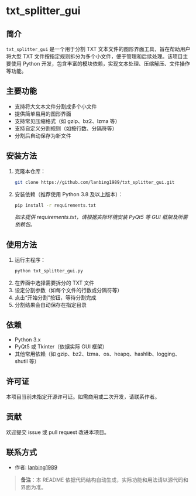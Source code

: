 # txt_splitter_gui

## 简介
`txt_splitter_gui` 是一个用于分割 TXT 文本文件的图形界面工具，旨在帮助用户将大型 TXT 文件按指定规则拆分为多个小文件，便于管理和后续处理。该项目主要使用 Python 开发，包含丰富的模块依赖，实现文本处理、压缩解压、文件操作等功能。

## 主要功能
- 支持将大文本文件分割成多个小文件
- 提供简单易用的图形界面
- 支持常见压缩格式（如 gzip、bz2、lzma 等）
- 支持自定义分割规则（如按行数、分隔符等）
- 分割后自动保存为新文件

## 安装方法
1. 克隆本仓库：
   ```bash
   git clone https://github.com/lanbing1989/txt_splitter_gui.git
   ```
2. 安装依赖（推荐使用 Python 3.8 及以上版本）：
   ```bash
   pip install -r requirements.txt
   ```
   *如未提供 requirements.txt，请根据实际环境安装 PyQt5 等 GUI 框架及所需依赖包。*

## 使用方法
1. 运行主程序：
   ```bash
   python txt_splitter_gui.py
   ```
2. 在界面中选择需要拆分的 TXT 文件
3. 设定分割参数（如每个文件的行数或分隔符等）
4. 点击“开始分割”按钮，等待分割完成
5. 分割结果会自动保存在指定目录

## 依赖
- Python 3.x
- PyQt5 或 Tkinter（依据实际 GUI 框架）
- 其他常用依赖（如 gzip、bz2、lzma、os、heapq、hashlib、logging、shutil 等）

## 许可证
本项目当前未指定开源许可证。如需商用或二次开发，请联系作者。

## 贡献
欢迎提交 issue 或 pull request 改进本项目。

## 联系方式
- 作者: [lanbing1989](https://github.com/lanbing1989)

> **备注**：本 README 依据代码结构自动生成，实际功能和用法请以源代码和界面为准。
